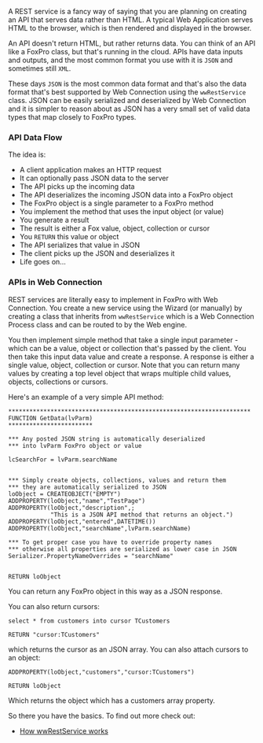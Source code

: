﻿A REST service is a fancy way of saying that you are planning on creating an API that serves data rather than HTML. A typical Web Application serves HTML to the browser, which is then rendered and displayed in the browser.

An API doesn't return HTML, but rather returns data. You can think of an API like a FoxPro class, but that's running in the cloud. APIs have data inputs and outputs, and the most common format you use with it is `JSON` and sometimes still `XML`. 

These days `JSON` is the most common data format and that's also the data format that's best supported by Web Connection using the `wwRestService` class. JSON can be easily serialized and deserialized by Web Connection and it is simpler to reason about as JSON has a very small set of valid data types that map closely to FoxPro types. 

### API Data Flow
The idea is:

* A client application makes an HTTP request
* It can optionally pass JSON  data to the server
* The API picks up the incoming data
* The API deserializes the incoming JSON data into a FoxPro object
* The FoxPro object is a single parameter to a FoxPro method
* You implement the method that uses the input object (or value)
* You generate a result
* The result is either a Fox value, object, collection or cursor
* You `RETURN` this value or object
* The API serializes that value in JSON
* The client picks up the JSON and deserializes it
* Life goes on...

### APIs in Web Connection
REST services are literally easy to implement in FoxPro with Web Connection. You create a new service using the Wizard (or manually) by creating a class that inherits from `wwRestService` which is a Web Connection Process class and can be routed to by the Web engine.

You then implement simple method that take a single input parameter - which can be a value, object or collection that's passed by the client. 
You then take this input data value and create a response. A response is either a single value, object, collection or cursor. Note that you can return many values by creating a top level object that wraps multiple child values, objects, collections or cursors.

Here's an example of a very simple API method:

```foxpro
*********************************************************************
FUNCTION GetData(lvParm)
************************

*** Any posted JSON string is automatically deserialized
*** into lvParm FoxPro object or value 

lcSearchFor = lvParm.searchName


*** Simply create objects, collections, values and return them
*** they are automatically serialized to JSON
loObject = CREATEOBJECT("EMPTY")
ADDPROPERTY(loObject,"name","TestPage")
ADDPROPERTY(loObject,"description",;
            "This is a JSON API method that returns an object.")
ADDPROPERTY(loObject,"entered",DATETIME())
ADDPROPERTY(loObject,"searchName",lvParm.searchName)

*** To get proper case you have to override property names
*** otherwise all properties are serialized as lower case in JSON
Serializer.PropertyNameOverrides = "searchName"


RETURN loObject
```

You can return any FoxPro object in this way as a JSON response.

You can also return cursors:

```foxpro
select * from customers into cursor TCustomers

RETURN "cursor:TCustomers"
```

which returns the cursor as an JSON array. You can also attach cursors to an object:

```foxpro
ADDPROPERTY(loObject,"customers","cursor:TCustomers")

RETURN loObject
```

Which returns the object which has a customers array property. 

So there you have the basics. To find out more check out:

* [How wwRestService works](vfps://topic/How%20wwRestService%20works)